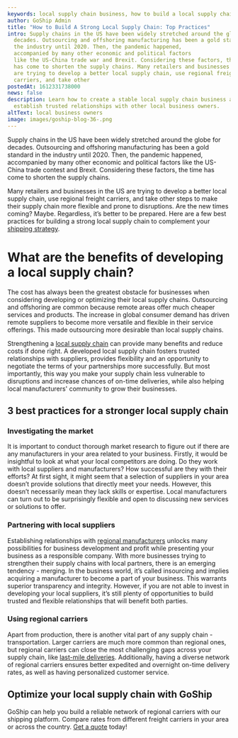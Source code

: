 ```yaml
---
keywords: local supply chain business, how to build a local supply chain
author: GoShip Admin
title: "How to Build A Strong Local Supply Chain: Top Practices"
intro: Supply chains in the US have been widely stretched around the globe for
  decades. Outsourcing and offshoring manufacturing has been a gold standard in
  the industry until 2020. Then, the pandemic happened,
  accompanied by many other economic and political factors
  like the US-China trade war and Brexit. Considering these factors, the time
  has come to shorten the supply chains. Many retailers and businesses in the US
  are trying to develop a better local supply chain, use regional freight
  carriers, and take other
postedAt: 1612331738000
news: false
description: Learn how to create a stable local supply chain business and
  establish trusted relationships with other local business owners.
altText: local business owners
image: images/goship-blog-36-.png
---
```

Supply chains in the US have been widely stretched around the globe for decades. Outsourcing and offshoring manufacturing has been a gold standard in the industry until 2020. Then, the pandemic happened, accompanied by many other economic and political factors like the US-China trade contest and Brexit. Considering these factors, the time has come to shorten the supply chains. 



Many retailers and businesses in the US are trying to develop a better local supply chain, use regional freight carriers, and take other steps to make their supply chain more flexible and prone to disruptions. Are the new times coming? Maybe. Regardless, it’s better to be prepared. Here are a few best practices for building a strong local supply chain to complement your [shipping strategy](https://www.goship.com/blog/3-tips-for-shipping-strategy-success-in-2021/).

# What are the benefits of developing a local supply chain?

The cost has always been the greatest obstacle for businesses when considering developing or optimizing their local supply chains. Outsourcing and offshoring are common because remote areas offer much cheaper services and products. The increase in global consumer demand has driven remote suppliers to become more versatile and flexible in their service offerings. This made outsourcing more desirable than local supply chains. 



Strengthening a [local supply chain](https://www.goship.com/blog/what-is-local-supply-chain-and-how-it-can-help-your-business/) can provide many benefits and reduce costs if done right. A developed local supply chain fosters trusted relationships with suppliers, provides flexibility and an opportunity to negotiate the terms of your partnerships more successfully. But most importantly, this way you make your supply chain less vulnerable to disruptions and increase chances of on-time deliveries, while also helping local manufacturers' community to grow their businesses.

## 3 best practices for a stronger local supply chain





### Investigating the market

It is important to conduct thorough market research to figure out if there are any manufacturers in your area related to your business. Firstly, it would be insightful to look at what your local competitors are doing. Do they work with local suppliers and manufacturers? How successful are they with their efforts? At first sight, it might seem that a selection of suppliers in your area doesn’t provide solutions that directly meet your needs. However, this doesn’t necessarily mean they lack skills or expertise. Local manufacturers can turn out to be surprisingly flexible and open to discussing new services or solutions to offer.

### Partnering with local suppliers

Establishing relationships with [regional manufacturers](https://www.goship.com/blog/manufacturing-challenges-in-business-and-shipping/) unlocks many possibilities for business development and profit while presenting your business as a responsible company. With more businesses trying to strengthen their supply chains with local partners, there is an emerging tendency - merging. In the business world, it’s called insourcing and implies acquiring a manufacturer to become a part of your business. This warrants superior transparency and integrity. However, if you are not able to invest in developing your local suppliers, it’s still plenty of opportunities to build trusted and flexible relationships that will benefit both parties.

### Using regional carriers

Apart from production, there is another vital part of any supply chain - transportation. Larger carriers are much more common than regional ones, but regional carriers can close the most challenging gaps across your supply chain, like [last-mile deliveries](https://www.goship.com/blog/3-ways-to-master-your-last-mile-delivery/). Additionally, having a diverse network of regional carriers ensures better expedited and overnight on-time delivery rates, as well as having personalized customer service.

## Optimize your local supply chain with GoShip

GoShip can help you build a reliable network of regional carriers with our shipping platform. Compare rates from different freight carriers in your area or across the country. [Get a quote](https://www.goship.com/) today!